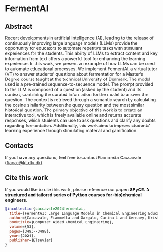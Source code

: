 # FermentAI

## Abstract
Recent developments in artificial intelligence (AI), leading to the release of continuously improving large language models (LLMs) provide the opportunity for educators to automate repetitive tasks with stimulant experiences for the students. This ability of LLMs to extract content and key information from text offers a powerful tool for enhancing the learning experience. In this work, we present an example of how LLMs can be used to automate educational processes. We implement FermentAI, a virtual tutor (VT) to answer students’ questions about fermentation for a Master’s Degree course taught at the technical University of Denmark. The model used is a pre-trained sequence-to-sequence model. The prompt provided to the LLM is composed of a question (asked by the student) and its context, containing the curated information for the model to answer the question. The context is retrieved through a semantic search by calculating the cosine similarity between the query question and the most similar historical question. The primary objective of this work is to create an interactive tool, which is freely available online and returns accurate responses, which students can use to ask questions and clarify any doubts regarding fermentation. Additionally, this work aims to improve students’ learning experience through stimulating material and gamification. 

## Contacts
If you have any questions, feel free to contact Fiammetta Caccavale (fiacac@kt.dtu.dk).

## Cite this work
If you would like to cite this work, please reference our paper: **SPyCE: A structured and tailored series of Python courses for (bio)chemical engineers**.
```bibtex
@incollection{caccavale2024fermentai,
  title={FermentAI: Large Language Models in Chemical Engineering Education for Learning Fermentation Processes},
  author={Caccavale, Fiammetta and Gargalo, Carina L and Gernaey, Krist V and Kr{\"u}hne, Ulrich},
  booktitle={Computer Aided Chemical Engineering},
  volume={53},
  pages={3493--3498},
  year={2024},
  publisher={Elsevier}
}
```
